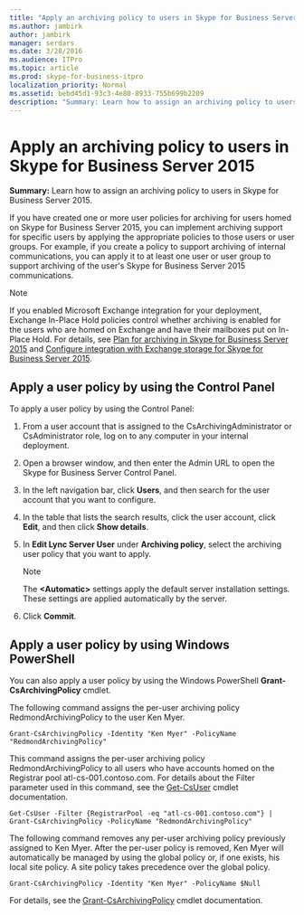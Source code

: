 ```yaml
---
title: "Apply an archiving policy to users in Skype for Business Server 2015"
ms.author: jambirk
author: jambirk
manager: serdars
ms.date: 3/28/2016
ms.audience: ITPro
ms.topic: article
ms.prod: skype-for-business-itpro
localization_priority: Normal
ms.assetid: bebd45d1-93c3-4e80-8933-755b699b2209
description: "Summary: Learn how to assign an archiving policy to users in Skype for Business Server 2015."
---
```


# Apply an archiving policy to users in Skype for Business Server 2015

**Summary:** Learn how to assign an archiving policy to users in Skype for Business Server 2015.
  
If you have created one or more user policies for archiving for users homed on Skype for Business Server 2015, you can implement archiving support for specific users by applying the appropriate policies to those users or user groups. For example, if you create a policy to support archiving of internal communications, you can apply it to at least one user or user group to support archiving of the user's Skype for Business Server 2015 communications.
  
> [!NOTE]
> If you enabled Microsoft Exchange integration for your deployment, Exchange In-Place Hold policies control whether archiving is enabled for the users who are homed on Exchange and have their mailboxes put on In-Place Hold. For details, see [Plan for archiving in Skype for Business Server 2015](../../plan-your-deployment/archiving/archiving-1.md) and [Configure integration with Exchange storage for Skype for Business Server 2015](../../deploy/deploy-archiving/configure-integration-with-exchange-storage.md). 
  
## Apply a user policy by using the Control Panel

To apply a user policy by using the Control Panel:
  
1. From a user account that is assigned to the CsArchivingAdministrator or CsAdministrator role, log on to any computer in your internal deployment. 
    
2. Open a browser window, and then enter the Admin URL to open the Skype for Business Server Control Panel. 
    
3. In the left navigation bar, click **Users**, and then search for the user account that you want to configure. 
    
4. In the table that lists the search results, click the user account, click **Edit**, and then click **Show details**.
    
5. In **Edit Lync Server User** under **Archiving policy**, select the archiving user policy that you want to apply.
    
    > [!NOTE]
    > The **\<Automatic\>** settings apply the default server installation settings. These settings are applied automatically by the server.
  
6. Click **Commit**.
    
## Apply a user policy by using Windows PowerShell

You can also apply a user policy by using the Windows PowerShell **Grant-CsArchivingPolicy** cmdlet.
  
The following command assigns the per-user archiving policy RedmondArchivingPolicy to the user Ken Myer.
  
```
Grant-CsArchivingPolicy -Identity "Ken Myer" -PolicyName "RedmondArchivingPolicy"
```

This command assigns the per-user archiving policy RedmondArchivingPolicy to all users who have accounts homed on the Registrar pool atl-cs-001.contoso.com. For details about the Filter parameter used in this command, see the [Get-CsUser](../../manage/management-shell/get-csuser.md) cmdlet documentation.
  
```
Get-CsUser -Filter {RegistrarPool -eq "atl-cs-001.contoso.com"} | Grant-CsArchivingPolicy -PolicyName "RedmondArchivingPolicy"

```

The following command removes any per-user archiving policy previously assigned to Ken Myer. After the per-user policy is removed, Ken Myer will automatically be managed by using the global policy or, if one exists, his local site policy. A site policy takes precedence over the global policy.
  
```
Grant-CsArchivingPolicy -Identity "Ken Myer" -PolicyName $Null
```

For details, see the [Grant-CsArchivingPolicy](../../manage/management-shell/grant-csarchivingpolicy.md) cmdlet documentation.
  

